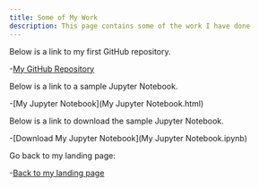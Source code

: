 ```yaml
---
title: Some of My Work
description: This page contains some of the work I have done
---
```


Below is a link to my first GitHub repository.

-[My GitHub Repository](https://github.com/bplymy/MyRepository)

Below is a link to a sample Jupyter Notebook.

-[My Jupyter Notebook](My Jupyter Notebook.html)

Below is a link to download the sample Jupyter Notebook.

-[Download My Jupyter Notebook](My Jupyter Notebook.ipynb)


Go back to my landing page:

-[Back to my landing page](https://bplymy.github.io)
